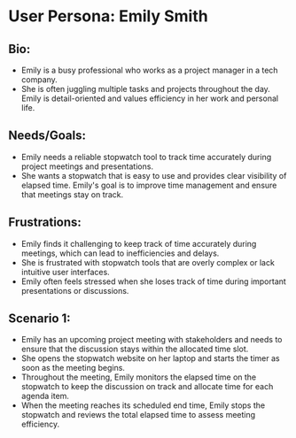 # User Persona: Emily Smith

## Bio:

- Emily is a busy professional who works as a project manager in a tech company.
- She is often juggling multiple tasks and projects throughout the day. Emily is
  detail-oriented and values efficiency in her work and personal life.

## Needs/Goals:

- Emily needs a reliable stopwatch tool to track time accurately during project
  meetings and presentations.
- She wants a stopwatch that is easy to use and provides clear visibility of
  elapsed time. Emily's goal is to improve time management and ensure that
  meetings stay on track.

## Frustrations:

- Emily finds it challenging to keep track of time accurately during meetings,
  which can lead to inefficiencies and delays.
- She is frustrated with stopwatch tools that are overly complex or lack
  intuitive user interfaces.
- Emily often feels stressed when she loses track of time during important
  presentations or discussions.

## Scenario 1:

- Emily has an upcoming project meeting with stakeholders and needs to ensure
  that the discussion stays within the allocated time slot.
- She opens the stopwatch website on her laptop and starts the timer as soon as
  the meeting begins.
- Throughout the meeting, Emily monitors the elapsed time on the stopwatch to
  keep the discussion on track and allocate time for each agenda item.
- When the meeting reaches its scheduled end time, Emily stops the stopwatch and
  reviews the total elapsed time to assess meeting efficiency.
